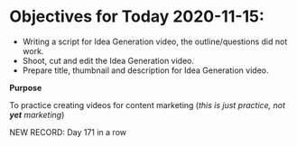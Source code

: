 # Objectives for Today 2020-11-15:

- Writing a script for Idea Generation video, the outline/questions did not work.
- Shoot, cut and edit the Idea Generation video.
- Prepare title, thumbnail and description for Idea Generation video.

**Purpose**

To practice creating videos for content marketing (_this is just practice, not **yet** marketing_)

NEW RECORD: Day 171 in a row
